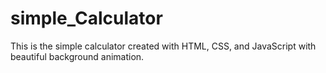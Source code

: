 # simple_Calculator
This is the simple calculator created with HTML, CSS, and JavaScript with beautiful background animation.
